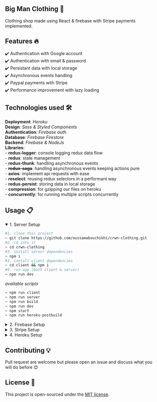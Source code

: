 ## Big Man Clothing 🎯
Clothing shop made using React & firebase with Stripe payments implemented.

## Features 🔥
✔️ Authentication with Google account <br />
✔️ Authentication with email & password <br />
✔️ Persistant data with local storage <br />
✔️ Asynchronous events handling <br />
✔️ Paypal payments with Stripe <br />
✔️ Performance improvement with lazy loading <br />

## Technologies used 🛠️
**Deployment**: *Heroku*<br />
**Design**: *Sass & Styled Components*<br />
**Authentication**: *Firebase auth*<br />
**Database**: *Firebase Firestore*<br />
**Backend**: *Firebase & NodeJs* <br />
**Libraries**: <br />
    - **redux-logger**: console logging redux data flow <br />
    - **redux**: state management <br />
    - **redux-thunk**: handling asynchronous events <br />
    - <del><strong>redux-saga</strong></del>: handling asynchronous events keeping actions pure <br />
    - **axios**: implement api requests with ease <br />
    - **reselect**: reusing redux selectors in a performant way <br />
    - **redux-persist**: storing data in local storage <br />
    - **compression**: for gzipping our files on heroku <br />
    - **concurrently**: for running multiple scripts concurrently <br />

## Usage 📋
<details open>
<summary>1. Server Setup</summary>

```bash
#1. clone this project
~ git clone https://github.com/oussamabouchikhi/crwn-clothing.git
#2. cd into it
~ cd crwn-clothing
#3. install serevr dependencies
~ npm i
#3. install client dependencies
~ cd client && npm i
#4. run app (both client & server)
~ npm run dev
```
*available scripts*
```bash
~ npm run client
~ npm run server
~ npm run build
~ npm run dev
~ npm start
~ npm run heroku-postbuild
```
</details>

<details>
<summary>2. Firebase Setup</summary>

Remember to replace the `config` variable in your `firebase.utils.js` with your own config object from the firebase dashboard! Navigate to the project settings and scroll down to the config code. Copy the object in the code and replace the variable in your cloned code.

![alt text](https://i.ibb.co/6ywMkBf/Screen-Shot-2019-07-01-at-11-35-02-AM.png "image to firebase config")
</details>

<details>
<summary>3. Stripe Setup</summary>

## Publishable Key
Set the `publishableKey` variable in the `StripeButton.jsx` with your own publishable key from the stripe dashboard.

![alt text](https://i.ibb.co/djQTmVF/Screen-Shot-2019-07-01-at-2-18-50-AM.png "image to publishable key")

## Secret Key
**First of all** *You need first to get your secret key from* [here](https://dashboard.stripe.com/test/apikeys) <br>
**Then**
```bash
# Rename example.env to .env
~ mv example.env .env
```
**Finally** *copy your secret key inside .env folder*
>! You don't need to put it in quotation marks '' ""
```
STRIPE_SECRET_KEY=YOUR_SECRET_KEY_GOES_HERE
```

</details>

<details>
<summary>4. Heroku Setup</summary>

## Things to set before you deploy

You will also need to connect your existing Heroku app to this new forked and cloned repo, or you have to create a new Heroku app and push to it. A quick refresher on how to do either of these:

<details>
<summary>Set to an existing Heroku app</summary>

To set to an existing Heroku app you already have deployed, you need to know the name of the app you want to deploy to. To see a list of all the apps you currently have on Heroku:

```
heroku apps
```

Copy the name of the app you want to connect the project to, then run:

```
heroku git:remote -a <PASTE_YOUR_APP_NAME_HERE>
```

And now you'll have your repo connected to the heroku app under the git remote name `heroku`.

Then skip to the bottom of this article to see what to do next!
</details>

<details>
<summary>Create a new Heroku app</summary>
<br>
Create a new Heroku project by typing in your terminal:

```
heroku create
```

This will create a new Heroku project for you. Then run:

```
git remote -v
```

You should see heroku `https://git.heroku.com/<RANDOMLY_GENERATED_NAME_OF_YOUR_APP>` in the list. This means you have successfully connected your project to the newly created Heroku app under the git remote of `heroku`.
</details>

<details>
<summary>Deploying to Heroku</summary>

Add the `mars/create-react-app-buildpack` to your heroku project by typing:

```
heroku buildpacks:set mars/create-react-app-buildpack
```

You can then deploy to heroku by running:

```
git push heroku master
```

You will see this warning message if you are pushing to an existing app:

```
! [rejected]        master -> master (fetch first)
error: failed to push some refs to 'https://git.heroku.com/hasura-crwn-clothing.git'
hint: Updates were rejected because the remote contains work that you do
hint: not have locally. This is usually caused by another repository pushing
hint: to the same ref. You may want to first integrate the remote changes
hint: (e.g., 'git pull ...') before pushing again.
hint: See the 'Note about fast-forwards' in 'git push --help' for details.
```

This is because we are pushing to an existing app that was deploying an entirely different repository from what we have now. Simply run:

```
git push heroku master --force
```

This will overwrite the existing Heroku app with our new code.

</details>

<details>
<summary>Open our Heroku project</summary>

After heroku finishes building our project, we can simply run:

```
heroku open
```

This will open up our browser and take us to our newly deployed Heroku project!
</details>
</details>

</details>

## Contributing 💡
Pull request are welcome but please open an issue and discuss what you will do before 😊

## License 📄
This project is open-sourced under the [MIT license](https://opensource.org/licenses/MIT).
